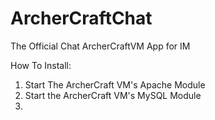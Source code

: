 ArcherCraftChat
===============

The Official Chat ArcherCraftVM App for IM


How To Install:

1. Start The ArcherCraft VM's Apache Module 
2. Start the ArcherCraft VM's MySQL Module 
3. 
